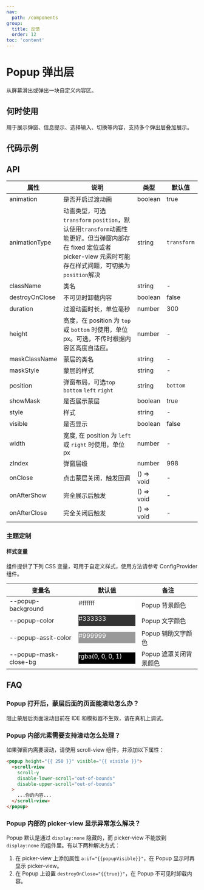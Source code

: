 ```yaml
---
nav:
  path: /components
group:
  title: 反馈
  order: 12
toc: 'content'
---
```


# Popup 弹出层

从屏幕滑出或弹出一块自定义内容区。

## 何时使用

用于展示弹窗、信息提示、选择输入、切换等内容，支持多个弹出层叠加展示。

## 代码示例

<code src='../../demo/pages/Popup/index'></code>

## API

| 属性           | 说明                                                                                                                                                              | 类型       | 默认值      |
| -------------- | ----------------------------------------------------------------------------------------------------------------------------------------------------------------- | ---------- | ----------- |
| animation      | 是否开启过渡动画                                                                                                                                                  | boolean    | true        |
| animationType  | 动画类型，可选`transform` `position`，默认使用`transform`动画性能更好。但当弹窗内部存在 fixed 定位或者 picker-view 元素时可能存在样式问题，可切换为`position`解决 | string     | `transform` |
| className      | 类名                                                                                                                                                              | string     | -           |
| destroyOnClose | 不可见时卸载内容                                                                                                                                                  | boolean    | false       |
| duration       | 过渡动画时长，单位毫秒                                                                                                                                            | number     | 300         |
| height         | 高度，在 position 为 `top` 或 `bottom` 时使用，单位 px。可选，不传时根据内容区高度自适应。                                                                        | number     | -           |
| maskClassName  | 蒙层的类名                                                                                                                                                        | string     | -           |
| maskStyle      | 蒙层的样式                                                                                                                                                        | string     | -           |
| position       | 弹窗布局，可选`top` `bottom` `left` `right`                                                                                                                       | string     | `bottom`    |
| showMask       | 是否展示蒙层                                                                                                                                                      | boolean    | true        |
| style          | 样式                                                                                                                                                              | string     | -           |
| visible        | 是否显示                                                                                                                                                          | boolean    | false       |
| width          | 宽度, 在 position 为 `left` 或 `right` 时使用，单位 px                                                                                                            | number     | -           |
| zIndex         | 弹窗层级                                                                                                                                                          | number     | 998         |
| onClose        | 点击蒙层关闭，触发回调                                                                                                                                            | () => void | -           |
| onAfterShow    | 完全展示后触发                                                                                                                                                    | () => void | -           |
| onAfterClose   | 完全关闭后触发                                                                                                                                                    | () => void | -           |

### 主题定制

#### 样式变量

组件提供了下列 CSS 变量，可用于自定义样式，使用方法请参考 ConfigProvider 组件。

| 变量名                | 默认值                                                                                                              | 备注                   |
| --------------------- | ------------------------------------------------------------------------------------------------------------------- | ---------------------- |
| --popup-background    | <div style="width: 150px; height: 30px; background-color: #ffffff; color: #333333;">#ffffff</div>                   | Popup 背景颜色         |
| --popup-color         | <div style="width: 150px; height: 30px; background-color: #333333; color: #ffffff;">#333333</div>                   | Popup 文字颜色         |
| --popup-assit-color   | <div style="width: 150px; height: 30px; background-color: #999999; color: #ffffff;">#999999</div>                   | Popup 辅助文字颜色     |
| --popup-mask-close-bg | <div style="width: 150px; height: 30px; background-color: rgba(0, 0, 0, 1); color: #ffffff;">rgba(0, 0, 0, 1)</div> | Popup 遮罩关闭背景颜色 |

## FAQ

### Popup 打开后，蒙层后面的页面能滚动怎么办？

阻止蒙层后页面滚动目前在 IDE 和模拟器不生效，请在真机上调试。

### Popup 内部元素需要支持滚动怎么处理？

如果弹窗内需要滚动，请使用 scroll-view 组件，并添加以下属性：

```html
<popup height="{{ 250 }}" visible="{{ visible }}">
  <scroll-view
    scroll-y
    disable-lower-scroll="out-of-bounds"
    disable-upper-scroll="out-of-bounds"
  >
    ...你的内容...
  </scroll-view>
</popup>
```

### Popup 内部的 picker-view 显示异常怎么解决？

Popup 默认是通过 `display:none` 隐藏的，而 picker-view 不能放到 `display:none` 的组件里。有以下两种解决方式：

1. 在 picker-view 上添加属性 `a:if="{{popupVisible}}"`，在 Popup 显示时再显示 picker-view。
2. 在 Popup 上设置 `destroyOnClose="{{true}}"`，在 Popup 不可见时卸载内容。
